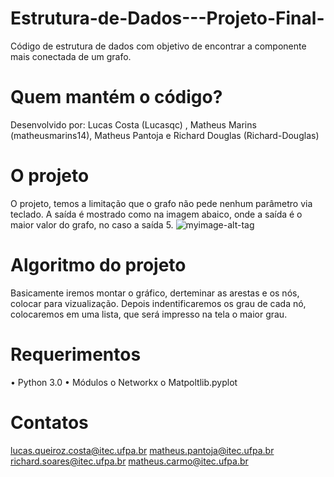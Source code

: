# Estrutura-de-Dados---Projeto-Final-
Código de estrutura de dados com objetivo de encontrar a componente mais conectada de um grafo.

# Quem mantém o código?
Desenvolvido por: Lucas Costa (Lucasqc) , Matheus Marins (matheusmarins14), Matheus Pantoja e Richard Douglas (Richard-Douglas)

# O projeto
O projeto, temos a limitação que o grafo não pede nenhum parâmetro via teclado. A saída é mostrado como na imagem abaico, onde a saída é o maior valor do grafo, no caso a saída 5.
![myimage-alt-tag](https://s3.us-west-2.amazonaws.com/secure.notion-static.com/4484e613-54a5-4920-904d-38720ed109aa/Imagem1.jpg?X-Amz-Algorithm=AWS4-HMAC-SHA256&X-Amz-Credential=AKIAT73L2G45O3KS52Y5%2F20211007%2Fus-west-2%2Fs3%2Faws4_request&X-Amz-Date=20211007T014156Z&X-Amz-Expires=86400&X-Amz-Signature=5f125c0b4dd189e10f1cf7932c165d9786faccbc57e2926b14b66f18ff8d452f&X-Amz-SignedHeaders=host&response-content-disposition=filename%20%3D%22Imagem1.jpg%22)

# Algoritmo do projeto
Basicamente iremos montar o gráfico, derteminar as arestas e os nós, colocar para vizualização. Depois indentificaremos os grau de cada nó, colocaremos em uma lista, que será impresso na tela o maior grau.

# Requerimentos
•	Python 3.0
•	Módulos
  o	Networkx
  o	Matpoltlib.pyplot

# Contatos
lucas.queiroz.costa@itec.ufpa.br
matheus.pantoja@itec.ufpa.br
richard.soares@itec.ufpa.br
matheus.carmo@itec.ufpa.br
